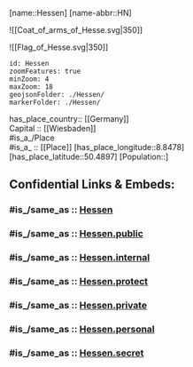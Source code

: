 ﻿---
aliases:
- Hesse
archives_at: "[[_Standards/WikiData/WD~Hessisches Hauptstaatsarchiv]]"
area: 21100
BHCL_UUID:
- 9de2273d-0fc9-4042-87d0-ace3c22fd703
budget: 48053957900
capital: '[[_Standards/WikiData/WD~Wiesbaden]]'
coat_of_arms: "[[_Standards/WikiData/WD~coat of arms of Hesse]]"
coat_of_arms_image: "http://commons.wikimedia.org/wiki/Special:FilePath/Coat%20of%20arms%20of%20Hesse.svg"
Commons_category: Hesse
Commons_gallery: Hessen
Confidential: public
contact_page_URL: "https://hessen.de/kontakt"
contains_the_administrative_territorial_entity:
- "[[_Standards/WikiData/WD~Giessen Government Region]]"
- "[[_Standards/WikiData/WD~Kassel Government Region]]"
- "[[_Standards/WikiData/WD~Darmstadt Government Region]]"
coordinate_location: "Point(9.028472222 50.608027777)"
country: '[[_Standards/WikiData/WD~Germany]]'
described_by_source:
- "[[_Standards/WikiData/WD~Encyclopædia Britannica 11th edition]]"
- "[[_Standards/WikiData/WD~Svensk uppslagsbok]]"
- "[[_Standards/WikiData/WD~Topographia Hassiae]]"
- '[[_Standards/WikiData/WD~Q105740947]]'
Dewey_Decimal_Classification: 2--4341
economy_of_topic: "[[_Standards/WikiData/WD~economy of Hesse]]"
elevation_above_sea_level: 264
Facebook_username: hessen.de
FIPS_10_4_countries_and_regions_: GM05
flag: "[[_Standards/WikiData/WD~flag of Hesse]]"
flag_image: "http://commons.wikimedia.org/wiki/Special:FilePath/Flag%20of%20Hesse.svg"
geoshape: "http://commons.wikimedia.org/data/main/Data:Hessen.map"
German_regional_key: 6
HASC:
- DE.HE
has_id_wikidata: Q1199
has_time_started: 1945-09-19
head_of_government: "[[_Standards/WikiData/WD~Boris Rhein]]"
highest_judicial_authority: "[[_Standards/WikiData/WD~Constitutional Court of the State of Hesse]]"
highest_point: '[[_Standards/WikiData/WD~Wasserkuppe]]'
history_of_topic: "[[_Standards/WikiData/WD~history of Hesse]]"
icon: Flag_of_Hesse
image: "http://commons.wikimedia.org/wiki/Special:FilePath/Wiesbaden%20Landtag%20Hessen%20im%20Stadtschlo%C3%9F%20Wiesbaden%20am%20Schlo%C3%9Fplatz%20-%20Foto%20Wolfgang%20Pehlemann%20Wiesbaden%20DSCN1417.jpg"
Image_Archive_Herder_Institute: Q1199
impressum_URL: "https://hessen.de/impressum"
inception: 1945-09-19
Instagram_username: regierunghessen
instance_of:
- "[[_Standards/WikiData/WD~federated state of Germany]]"
isDeleted: false
ISNI: 123591171
ISO3166_2: DE-HE
ISO_3166_2_code: DE-HE
legislative_body:
- "[[_Standards/WikiData/WD~Landtag of Hesse]]"
located_in_the_administrative_territorial_entity: '[[_Standards/WikiData/WD~Germany]]'
located_in_time_zone:
- "[[_Standards/WikiData/WD~UTC+01:00]]"
- "[[_Standards/WikiData/WD~UTC+02:00]]"
location:
- 50.4897
- 8.8478
locator_map_image: "http://commons.wikimedia.org/wiki/Special:FilePath/Locator%20map%20Hesse%20in%20Germany.svg"
logo_image: "http://commons.wikimedia.org/wiki/Special:FilePath/Hessische%20Landesregierung.svg"
maintained_by_WikiProject: '[[_Standards/WikiData/WD~Q59078454]]'
Mastodon_address: landesregierung@social.hessen.de
Mastodon_instance_URL: "https://social.hessen.de"
named_after: '[[_Standards/WikiData/WD~Chatti]]'
native_label:
- Hessen
NUTS_code: DE7
office_held_by_head_of_government: "[[_Standards/WikiData/WD~Minister-President of Hesse]]"
official_language: '[[_Standards/WikiData/WD~German]]'
official_name: Hessen
official_website: "https://hessen.de/"
OmegaWiki_Defined_Meaning: 414556
page_banner: "http://commons.wikimedia.org/wiki/Special:FilePath/Wiesbaden%20banner%20Bowling-Green%20Panorama%20Nacht.jpg"
population: 6265809
privacy_policy_URL: "https://hessen.de/datenschutz"
said_to_be_the_same_as: "[[_Standards/WikiData/WD~Greater Hesse]]"
shares_border_with:
- '[[_Standards/WikiData/WD~Bavaria]]'
- '[[_Standards/WikiData/WD~Baden-Württemberg]]'
- '[[../../../../../../WikiData/WD~North_Rhine-Westphalia]]'
- "[[_Standards/WikiData/WD~Lower Saxony]]"
- '[[_Standards/WikiData/WD~Rhineland-Palatinate]]'
- '[[_Standards/WikiData/WD~Thuringia]]'
social_media_followers: 502
SpocWebEntityId: 36017
subreddit:
- hessen
tags:
- geo/State
topic_s_main_Wikimedia_portal: "[[_Standards/WikiData/WD~Portal:Hesse]]"
twinned_administrative_body:
- '[[_Standards/WikiData/WD~Emilia-Romagna]]'
- '[[_Standards/WikiData/WD~Wisconsin]]'
type: State
U_S_National_Archives_Identifier: 10044796
X_username: reghessen
YouTube_handle: RegierungHessen
---

[name::Hessen] 
[name-abbr::HN] 

![[Coat_of_arms_of_Hesse.svg|350]] 

![[Flag_of_Hesse.svg|350]] 


```leaflet
id: Hessen
zoomFeatures: true 
minZoom: 4 
maxZoom: 18
geojsonFolder: ./Hessen/
markerFolder: ./Hessen/
```

has_place_country:: [[Germany]]  
Capital :: [[Wiesbaden]]  
#is_a_/Place  
#is_a_ :: [[Place]] 
[has_place_longitude::8.8478] 
[has_place_latitude::50.4897] 
[Population::] 


## Confidential Links & Embeds: 

### #is_/same_as :: [Hessen](/_Standards/Earth/Continent/Europe/Europe~Central/Germany/Germany~West/Hessen.md) 

### #is_/same_as :: [Hessen.public](/_public/Earth/Continent/Europe/Europe~Central/Germany/Germany~West/Hessen.public.md) 

### #is_/same_as :: [Hessen.internal](/_internal/Earth/Continent/Europe/Europe~Central/Germany/Germany~West/Hessen.internal.md) 

### #is_/same_as :: [Hessen.protect](/_protect/Earth/Continent/Europe/Europe~Central/Germany/Germany~West/Hessen.protect.md) 

### #is_/same_as :: [Hessen.private](/_private/Earth/Continent/Europe/Europe~Central/Germany/Germany~West/Hessen.private.md) 

### #is_/same_as :: [Hessen.personal](/_personal/Earth/Continent/Europe/Europe~Central/Germany/Germany~West/Hessen.personal.md) 

### #is_/same_as :: [Hessen.secret](/_secret/Earth/Continent/Europe/Europe~Central/Germany/Germany~West/Hessen.secret.md)

